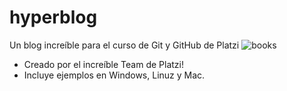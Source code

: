 # hyperblog
Un blog increíble para el curso de Git y GitHub de Platzi
![books](https://user-images.githubusercontent.com/51065139/59141014-56aa0600-896b-11e9-847e-e733953fafdb.jpg)
* Creado por el increíble Team de Platzi!
* Incluye ejemplos en Windows, Linuz y Mac.
